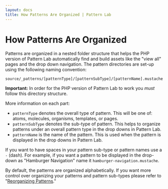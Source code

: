 ```yaml
---
layout: docs
title: How Patterns Are Organized | Pattern Lab
---
```


# How Patterns Are Organized    
Patterns are organized in a nested folder structure that helps the PHP version of Pattern Lab automatically find and build assets like the "view all" pages and the drop down navigation. The pattern directories are set-up using the following naming convention: 

    source/_patterns/[patternType]/[patternSubType]/[patternName].mustache

**Important:** In order for the PHP version of Pattern Lab to work you *must* follow this directory structure. 

More information on each part:

* `patternType` denotes the overall type of pattern. This will be one of: atoms, molecules, organisms, templates, or pages.
* `patternSubType` denotes the sub-type of pattern. This helps to organize patterns under an overall pattern type in the drop downs in Pattern Lab.
* `patternName` is the name of the pattern. This is used when the pattern is displayed in the drop downs in Pattern Lab.

If you want to have spaces in your pattern sub-type or pattern names use a `-` (dash). For example, if you want a pattern to be displayed in the drop-down as "Hamburger Navigation" name it `hamburger-navigation.mustache`.

By default, the patterns are organized alphabetically. If you want more control over organizing your patterns and pattern sub-types please refer to "[Reorganizing Patterns](https://github.com/pattern-lab/patternlab-php/wiki/Reorganizing-Patterns)."